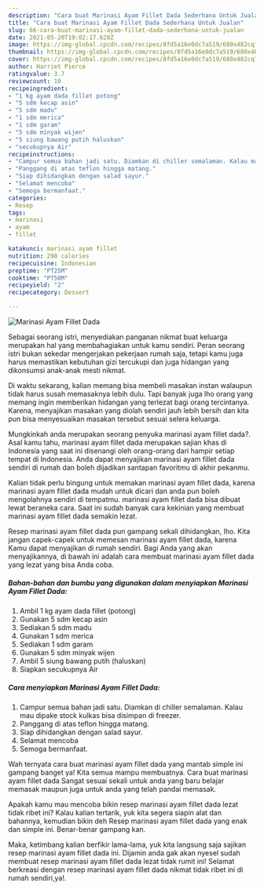 ```yaml
---
description: "Cara buat Marinasi Ayam Fillet Dada Sederhana Untuk Jualan"
title: "Cara buat Marinasi Ayam Fillet Dada Sederhana Untuk Jualan"
slug: 66-cara-buat-marinasi-ayam-fillet-dada-sederhana-untuk-jualan
date: 2021-05-20T19:02:17.628Z
image: https://img-global.cpcdn.com/recipes/8fd5a16e0dc7a519/680x482cq70/marinasi-ayam-fillet-dada-foto-resep-utama.jpg
thumbnail: https://img-global.cpcdn.com/recipes/8fd5a16e0dc7a519/680x482cq70/marinasi-ayam-fillet-dada-foto-resep-utama.jpg
cover: https://img-global.cpcdn.com/recipes/8fd5a16e0dc7a519/680x482cq70/marinasi-ayam-fillet-dada-foto-resep-utama.jpg
author: Harriet Pierce
ratingvalue: 3.7
reviewcount: 10
recipeingredient:
- "1 kg ayam dada fillet potong"
- "5 sdm kecap asin"
- "5 sdm madu"
- "1 sdm merica"
- "1 sdm garam"
- "5 sdm minyak wijen"
- "5 siung bawang putih haluskan"
- "secukupnya Air"
recipeinstructions:
- "Campur semua bahan jadi satu. Diamkan di chiller semalaman. Kalau mau dipake stock kulkas bisa disimpan di freezer."
- "Panggang di atas teflon hingga matang."
- "Siap dihidangkan dengan salad sayur."
- "Selamat mencoba"
- "Semoga bermanfaat."
categories:
- Resep
tags:
- marinasi
- ayam
- fillet

katakunci: marinasi ayam fillet 
nutrition: 298 calories
recipecuisine: Indonesian
preptime: "PT25M"
cooktime: "PT50M"
recipeyield: "2"
recipecategory: Dessert

---
```



![Marinasi Ayam Fillet Dada](https://img-global.cpcdn.com/recipes/8fd5a16e0dc7a519/680x482cq70/marinasi-ayam-fillet-dada-foto-resep-utama.jpg)

Sebagai seorang istri, menyediakan panganan nikmat buat keluarga merupakan hal yang membahagiakan untuk kamu sendiri. Peran seorang istri bukan sekedar mengerjakan pekerjaan rumah saja, tetapi kamu juga harus memastikan kebutuhan gizi tercukupi dan juga hidangan yang dikonsumsi anak-anak mesti nikmat.

Di waktu  sekarang, kalian memang bisa membeli masakan instan walaupun tidak harus susah memasaknya lebih dulu. Tapi banyak juga lho orang yang memang ingin memberikan hidangan yang terlezat bagi orang tercintanya. Karena, menyajikan masakan yang diolah sendiri jauh lebih bersih dan kita pun bisa menyesuaikan masakan tersebut sesuai selera keluarga. 



Mungkinkah anda merupakan seorang penyuka marinasi ayam fillet dada?. Asal kamu tahu, marinasi ayam fillet dada merupakan sajian khas di Indonesia yang saat ini disenangi oleh orang-orang dari hampir setiap tempat di Indonesia. Anda dapat menyajikan marinasi ayam fillet dada sendiri di rumah dan boleh dijadikan santapan favoritmu di akhir pekanmu.

Kalian tidak perlu bingung untuk memakan marinasi ayam fillet dada, karena marinasi ayam fillet dada mudah untuk dicari dan anda pun boleh mengolahnya sendiri di tempatmu. marinasi ayam fillet dada bisa dibuat lewat beraneka cara. Saat ini sudah banyak cara kekinian yang membuat marinasi ayam fillet dada semakin lezat.

Resep marinasi ayam fillet dada pun gampang sekali dihidangkan, lho. Kita jangan capek-capek untuk memesan marinasi ayam fillet dada, karena Kamu dapat menyajikan di rumah sendiri. Bagi Anda yang akan menyajikannya, di bawah ini adalah cara membuat marinasi ayam fillet dada yang lezat yang bisa Anda coba.

<!--inarticleads1-->

##### Bahan-bahan dan bumbu yang digunakan dalam menyiapkan Marinasi Ayam Fillet Dada:

1. Ambil 1 kg ayam dada fillet (potong)
1. Gunakan 5 sdm kecap asin
1. Sediakan 5 sdm madu
1. Gunakan 1 sdm merica
1. Sediakan 1 sdm garam
1. Gunakan 5 sdm minyak wijen
1. Ambil 5 siung bawang putih (haluskan)
1. Siapkan secukupnya Air




<!--inarticleads2-->

##### Cara menyiapkan Marinasi Ayam Fillet Dada:

1. Campur semua bahan jadi satu. Diamkan di chiller semalaman. Kalau mau dipake stock kulkas bisa disimpan di freezer.
1. Panggang di atas teflon hingga matang.
1. Siap dihidangkan dengan salad sayur.
1. Selamat mencoba
1. Semoga bermanfaat.




Wah ternyata cara buat marinasi ayam fillet dada yang mantab simple ini gampang banget ya! Kita semua mampu membuatnya. Cara buat marinasi ayam fillet dada Sangat sesuai sekali untuk anda yang baru belajar memasak maupun juga untuk anda yang telah pandai memasak.

Apakah kamu mau mencoba bikin resep marinasi ayam fillet dada lezat tidak ribet ini? Kalau kalian tertarik, yuk kita segera siapin alat dan bahannya, kemudian bikin deh Resep marinasi ayam fillet dada yang enak dan simple ini. Benar-benar gampang kan. 

Maka, ketimbang kalian berfikir lama-lama, yuk kita langsung saja sajikan resep marinasi ayam fillet dada ini. Dijamin anda gak akan nyesel sudah membuat resep marinasi ayam fillet dada lezat tidak rumit ini! Selamat berkreasi dengan resep marinasi ayam fillet dada nikmat tidak ribet ini di rumah sendiri,ya!.

